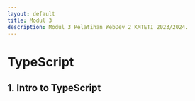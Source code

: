 ```yaml
---
layout: default
title: Modul 3
description: Modul 3 Pelatihan WebDev 2 KMTETI 2023/2024.
---
```


# **TypeScript**

## **1. Intro to TypeScript**
